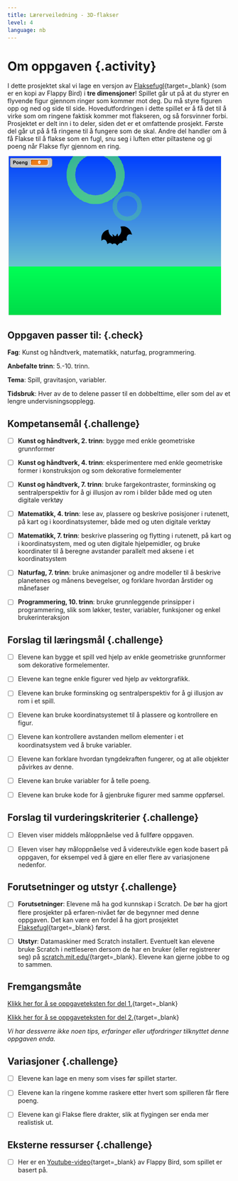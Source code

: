 ```yaml
---
title: Lærerveiledning - 3D-flakser
level: 4
language: nb
---
```



# Om oppgaven {.activity}

I dette prosjektet skal vi lage en versjon av
[Flaksefugl](../flaksefugl/flaksefugl.html){target=_blank} (som er en kopi av
Flappy Bird) i __tre dimensjoner__! Spillet går ut på at du styrer en flyvende
figur gjennom ringer som kommer mot deg. Du må styre figuren opp og ned og side
til side. Hovedutfordringen i dette spillet er å få det til å virke som om
ringene faktisk kommer mot flakseren, og så forsvinner forbi. Prosjektet er delt
inn i to deler, siden det er et omfattende prosjekt. Første del går ut på å få
ringene til å fungere som de skal. Andre del handler om å få Flakse til å flakse
som en fugl, snu seg i luften etter piltastene og gi poeng når Flakse flyr
gjennom en ring.

![](3d_flakser.png)

## Oppgaven passer til: {.check}

__Fag__: Kunst og håndtverk, matematikk, naturfag, programmering.

__Anbefalte trinn__: 5.-10. trinn.

__Tema__: Spill, gravitasjon, variabler.

__Tidsbruk__: Hver av de to delene passer til en dobbelttime, eller som del av
et lengre undervisningsopplegg.

## Kompetansemål {.challenge}

- [ ] __Kunst og håndtverk, 2. trinn__: bygge med enkle geometriske grunnformer

- [ ] __Kunst og håndtverk, 4. trinn__: eksperimentere med enkle geometriske
      former i konstruksjon og som dekorative formelementer

- [ ] __Kunst og håndtverk, 7. trinn__: bruke fargekontraster, forminsking og
      sentralperspektiv for å gi illusjon av rom i bilder både med og uten
      digitale verktøy

- [ ] __Matematikk, 4. trinn__: lese av, plassere og beskrive posisjoner i
      rutenett, på kart og i koordinatsystemer, både med og uten digitale
      verktøy

- [ ] __Matematikk, 7. trinn__: beskrive plassering og flytting i rutenett, på
      kart og i koordinatsystem, med og uten digitale hjelpemidler, og bruke
      koordinater til å beregne avstander parallelt med aksene i et
      koordinatsystem

- [ ] __Naturfag, 7. trinn__: bruke animasjoner og andre modeller til å beskrive
      planetenes og månens bevegelser, og forklare hvordan årstider og månefaser

- [ ] __Programmering, 10. trinn__: bruke grunnleggende prinsipper i
      programmering, slik som løkker, tester, variabler, funksjoner og enkel
      brukerinteraksjon

## Forslag til læringsmål {.challenge}

- [ ] Elevene kan bygge et spill ved hjelp av enkle geometriske grunnformer som
      dekorative formelementer.

- [ ] Elevene kan tegne enkle figurer ved hjelp av vektorgrafikk.

- [ ] Elevene kan bruke forminsking og sentralperspektiv for å gi illusjon av
      rom i et spill.

- [ ] Elevene kan bruke koordinatsystemet til å plassere og kontrollere en
      figur.

- [ ] Elevene kan kontrollere avstanden mellom elementer i et koordinatsystem
      ved å bruke variabler.

- [ ] Elevene kan forklare hvordan tyngdekraften fungerer, og at alle objekter
      påvirkes av denne.

- [ ] Elevene kan bruke variabler for å telle poeng.

- [ ] Elevene kan bruke kode for å gjenbruke figurer med samme oppførsel.

## Forslag til vurderingskriterier {.challenge}

- [ ] Eleven viser middels måloppnåelse ved å fullføre oppgaven.

- [ ] Eleven viser høy måloppnåelse ved å videreutvikle egen kode basert på
      oppgaven, for eksempel ved å gjøre en eller flere av variasjonene
      nedenfor.

## Forutsetninger og utstyr {.challenge}

- [ ] __Forutsetninger__: Elevene må ha god kunnskap i Scratch. De bør ha gjort
      flere prosjekter på erfaren-nivået før de begynner med denne oppgaven. Det
      kan være en fordel å ha gjort prosjektet
      [Flaksefugl](../flaksefugl/flaksefugl.html){target=_blank} først.

- [ ] __Utstyr__: Datamaskiner med Scratch installert. Eventuelt kan elevene
      bruke Scratch i nettleseren dersom de har en bruker (eller registrerer
      seg) på [scratch.mit.edu/](http://scratch.mit.edu/){target=_blank}.
      Elevene kan gjerne jobbe to og to sammen.

## Fremgangsmåte

[Klikk her for å se oppgaveteksten for del 1.](../3d_flakser_del1/3d_flakser_1.html){target=_blank}

[Klikk her for å se oppgaveteksten for del 2.](../3d_flakser_del2/3d_flakser_2.html){target=_blank}

_Vi har dessverre ikke noen tips, erfaringer eller utfordringer tilknyttet denne
oppgaven enda._

## Variasjoner {.challenge}

- [ ] Elevene kan lage en meny som vises før spillet starter.

- [ ] Elevene kan la ringene komme raskere etter hvert som spilleren får flere
      poeng.

- [ ] Elevene kan gi Flakse flere drakter, slik at flygingen ser enda mer
      realistisk ut.

## Eksterne ressurser {.challenge}

- [ ] Her er en
      [Youtube-video](https://www.youtube.com/watch?v%3DfQoJZuBwrkU){target=_blank}
      av Flappy Bird, som spillet er basert på.

